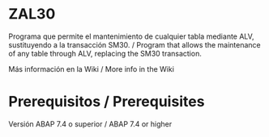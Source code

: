 # ZAL30

Programa que permite el mantenimiento de cualquier tabla mediante ALV, sustituyendo a la transacción SM30. / Program that allows the maintenance of any table through ALV, replacing the SM30 transaction.


Más información en la Wiki / More info in the Wiki

# Prerequisitos / Prerequisites

Versión ABAP 7.4 o superior / ABAP 7.4 or higher
